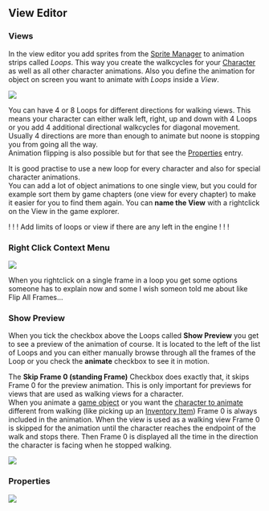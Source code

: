 ## View Editor

### Views

In the view editor you add sprites from the [Sprite Manager](EditorSprite) to animation strips called _Loops_. This way you create the walkcycles for your [Character](EditorCharacter) as well as all other character animations. Also you define the animation for object on screen you want to animate with _Loops_ inside a _View_.



![](https://user-images.githubusercontent.com/22618469/56129422-4b95b380-5f82-11e9-9abc-bf84c391049f.png)

You can have 4 or 8 Loops for different directions for walking views. This means your character can either walk left, right, up and down with 4 Loops or you add 4 additional directional walkcycles for diagonal movement. Usually 4 directions are more than enough to animate but noone is stopping you from going all the way.  
Animation flipping is also possible but for that see the [Properties](EditorView#properties) entry.

It is good practise to use a new loop for every character and also for special character animations.  
You can add a lot of object animations to one single view, but you could for example sort them by game chapters (one view for every chapter) to make it easier for you to find them again. You can **name the View** with a rightclick on the View in the game explorer.

! ! ! Add limits of loops or view if there are any left in the engine ! ! !

### Right Click Context Menu

![](https://user-images.githubusercontent.com/22618469/56131071-cc56ae80-5f86-11e9-9416-beda664b028f.png)

When you rightclick on a single frame in a loop you get some options someone has to explain now and some I wish someon told me about like Flip All Frames...

### Show Preview

When you tick the checkbox above the Loops called **Show Preview** you get to see a preview of the animation of course. It is located to the left of the list of Loops and you can either manually browse through all the frames of the Loop or you check the **animate** checkbox to see it in motion.

The **Skip Frame 0 (standing Frame)** Checkbox does exactly that, it skips Frame 0 for the preview animation. This is only important for previews for views that are used as walking views for a character.  
When you animate a [game object](Object#animate) or you want the [character to animate](Character#animate) different from walking (like picking up an [Inventory Item](EditorInventoryItems)) Frame 0 is always included in the animation. When the view is used as a walking view Frame 0 is skipped for the animation until the character reaches the endpoint of the walk and stops there. Then Frame 0 is displayed all the time in the direction the character is facing when he stopped walking.  

![](https://user-images.githubusercontent.com/22618469/56129420-4afd1d00-5f82-11e9-8607-d9ad1ed5051d.png)


### Properties

![](https://user-images.githubusercontent.com/22618469/56129421-4afd1d00-5f82-11e9-8e7a-e3254ff3062c.png)

